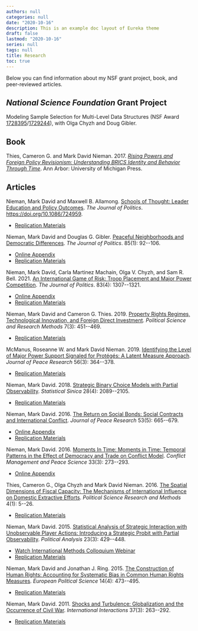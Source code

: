 ```yaml
---
authors: null
categories: null
date: "2020-10-16"
description: This is an example doc layout of Eureka theme
draft: false
lastmod: "2020-10-16"
series: null
tags: null
title: Research 
toc: true
---
```


Below you can find information about my NSF grant project, book, and peer-reviewed articles.

## *National Science Foundation* Grant Project

Modeling Sample Selection for Multi-Level Data Structures (NSF Award <a href="https://www.nsf.gov/awardsearch/showAward?AWD_ID=1728395&HistoricalAwards=false">1728395</a>/<a href="https://www.nsf.gov/awardsearch/showAward?AWD_ID=1729244&HistoricalAwards=false">1729244</a>), with Olga Chyzh and Doug Gibler.

## Book

Thies, Cameron G. and Mark David Nieman. 2017. *<a href="https://www.press.umich.edu/9449686/rising_powers_and_foreign_policy_revisionism">Rising Powers and Foreign Policy Revisionism: Understanding BRICS Identity and Behavior Through Time</a>*. Ann Arbor: University of Michigan Press.

## Articles

Nieman, Mark David and Maxwell B. Allamong. <a href="../materials/Schools of Thought.pdf" target=_blank>Schools of Thought: Leader Education and Policy Outcomes</a>. *The Journal of Politics*. https://doi.org/10.1086/724959.
- <a href="https://dataverse.harvard.edu/dataset.xhtml?persistentId=doi:10.7910/DVN/MOAKFJ">Replication Materials</a> 

Nieman, Mark David and Douglas G. Gibler. <a href="../materials/Peaceful Neighborhoods.pdf" target=_blank>Peaceful Neighborhoods and Democratic Differences</a>. *The Journal of Politics*. 85(1): 92--106.
- <a href="../materials/Peaceful Neighborhoods - Appendix.pdf" target=_blank>Online Appendix</a>
- <a href="https://dataverse.harvard.edu/dataset.xhtml?persistentId=doi:10.7910/DVN/DNH9XV">Replication Materials</a>

Nieman, Mark David, Carla Martinez Machain, Olga V. Chyzh, and Sam R. Bell. 2021. <a href="../materials/International Game of Risk.pdf" target=_blank>An International Game of Risk: Troop Placement and Major Power Competition</a>. *The Journal of Politics*. 83(4): 1307--1321.
- <a href="../materials/International Game of Risk - appendix.pdf" target=_blank>Online Appendix</a> 
- <a href="https://dataverse.harvard.edu/dataset.xhtml?persistentId=doi:10.7910/DVN/5AFKDK">Replication Materials</a>

Nieman, Mark David and Cameron G. Thies. 2019. <a href="../materials/Nieman&Thies-FDI.pdf" target=_blank>Property Rights Regimes, Technological Innovation, and Foreign Direct Investment</a>. *Political Science and Research Methods* 7(3): 451--469. 
- <a href="https://dataverse.harvard.edu/dataset.xhtml?persistentId=doi:10.7910/DVN/P5SZTR">Replication Materials</a>

McManus, Roseanne W. and Mark David Nieman. 2019. <a href="../materials/McManus_Nieman_JPR_2019.pdf" target=_blank>Identifying the Level of Major Power Support Signaled for Protégés: A Latent Measure Approach</a>. *Journal of Peace Research* 56(3): 364--378.
- <a href="https://www.prio.org/JPR/Datasets/">Replication Materials</a> 

Nieman, Mark David. 2018. <a href="../materials/Nieman_SS_2018.pdf" target=_blank>Strategic Binary Choice Models with Partial Observability</a>. *Statistical Sinica* 28(4): 2089--2105.
- <a href="https://dataverse.harvard.edu/dataset.xhtml?persistentId=doi:10.7910/DVN/JANZHM">Replication Materials</a>

Nieman, Mark David. 2016. <a href="../materials/Nieman_JPR_2016.pdf" target=_blank>The Return on Social Bonds: Social Contracts and International Conflict</a>. *Journal of Peace Research* 53(5): 665--679. 
- <a href="../materials/Nieman_JPR_2016_appendix.pdf" target=_blank>Online Appendix</a> 
- <a href="https://www.prio.org/JPR/Datasets/">Replication Materials</a>

Nieman, Mark David. 2016. <a href="../materials/Nieman_cmps_2016.pdf" target=_blank>Moments In Time: Moments in Time: Temporal Patterns in the Effect of Democracy and Trade on Conflict Model</a>. *Conflict Management and Peace Science* 33(3): 273--293. 
- <a href="../materials/Nieman_cmps_2016_appendix.pdf" target=_blank>Online Appendix</a>

Thies, Cameron G., Olga Chyzh and Mark David Nieman. 2016. <a href="../materials/Thies, Chyzh, Nieman - PSRM.pdf" target=_blank>The Spatial Dimensions of Fiscal Capacity: The Mechanisms of International Influence on Domestic Extractive Efforts</a>. *Political Science Research and Methods* 4(1): 5--26. 
- <a href="https://dataverse.harvard.edu/dataset.xhtml?persistentId=doi:10.7910/DVN/VPTTOB">Replication Materials</a>

Nieman, Mark David. 2015. <a href="../materials/Nieman_PA_2015.pdf" target=_blank>Statistical Analysis of Strategic Interaction with Unobservable Player Actions: Introducing a Strategic Probit with Partial Observability</a>. *Political Analysis* 23(3): 429--448. 
- <a href="https://www.methods-colloquium.com/single-post/2015/03/14/Mark-Nieman-Statistical-Analysis-of-Strategic-Interaction-with-Unobserved-Player-Actions"> Watch International Methods Colloquium Webinar</a>
- <a href="https://dataverse.harvard.edu/dataset.xhtml?persistentId=doi:10.7910/DVN/28662">Replication Materials</a>

Nieman, Mark David and Jonathan J. Ring. 2015. <a href="../materials/eps201560a.pdf" target=_blank>The Construction of Human Rights: Accounting for Systematic Bias in Common Human Rights Measures</a>. *European Political Science* 14(4): 473--495. 
- <a href="https://dataverse.harvard.edu/dataset.xhtml?persistentId=doi%3A10.7910%2FDVN%2FSHROFZ">Replication Materials</a>

Nieman, Mark David. 2011. <a href="../materials/Nieman_II.pdf" target=_blank>Shocks and Turbulence: Globalization and the Occurrence of Civil War</a>. *International Interactions* 37(3): 263--292. 
- <a href="https://dataverse.harvard.edu/dataset.xhtml?persistentId=doi%3A10.7910%2FDVN%2FSWFLVP">Replication Materials</a>
